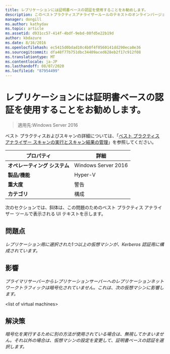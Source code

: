 ```yaml
---
title: レプリケーションには証明書ベースの認証を使用することをお勧めします。
description: このベストプラクティスアナライザールールのテキストのオンラインバージョン。
manager: dongill
ms.author: kathydav
ms.topic: article
ms.assetid: d931cc57-414f-4bdf-9ebd-08fd5e22b19d
author: kbdazure
ms.date: 8/16/2016
ms.openlocfilehash: ec5415d0bdad10c4b0f4f0560141dd290eca8e36
ms.sourcegitcommit: dfa48f77b751dbc34409aced628eb2f17c912f08
ms.translationtype: MT
ms.contentlocale: ja-JP
ms.lasthandoff: 08/07/2020
ms.locfileid: "87954499"
---
```

# <a name="certificate-based-authentication-is-recommended-for-replication"></a>レプリケーションには証明書ベースの認証を使用することをお勧めします。

>適用先:Windows Server 2016

ベスト プラクティスおよびスキャンの詳細については、「[ベスト プラクティス アナライザー スキャンの実行とスキャン結果の管理](https://go.microsoft.com/fwlink/p/?LinkID=223177)」を参照してください。

|プロパティ|詳細|
|-|-|
|**オペレーティング システム**|Windows Server 2016|
|**製品/機能**|Hyper-V|
|**重大度**|警告|
|**カテゴリ**|構成|

次のセクションでは、斜体は、この問題のためのベスト プラクティス アナライザー ツールで表示される UI テキストを示します。

## <a name="issue"></a>**問題点**
*レプリケーション用に選択された1つ以上の仮想マシンが、Kerberos 認証用に構成されています。*

## <a name="impact"></a>**影響**
*プライマリサーバーからレプリケーションサーバーへのレプリケーションネットワークトラフィックは暗号化されていません。これは、次の仮想マシンに影響します。*

\<list of virtual machines>

## <a name="resolution"></a>**解決策**
*暗号化を実行するために別の方法が使用されている場合は、無視してかまいません。それ以外の場合は、仮想マシンの設定を変更して、証明書ベースの認証を選択します。*



